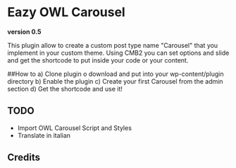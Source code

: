 # Eazy OWL Carousel
**version 0.5**

This plugin allow to create a custom post type name "Carousel" that you implement in your custom theme.
Using CMB2 you can set options and slide and get the shortcode to put inside your code or your content.

##How to
a) Clone plugin o download and put into your wp-content/plugin directory
b) Enable the plugin
c) Create your first Carousel from the admin section
d) Get the shortcode and use it!

## TODO
- Import OWL Carousel Script and Styles
- Translate in italian

## Credits